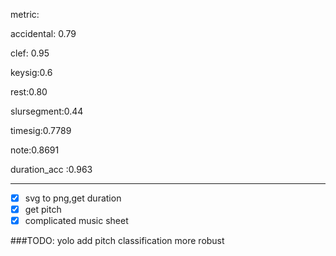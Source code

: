 metric:

accidental: 0.79

clef: 0.95

keysig:0.6

rest:0.80

slursegment:0.44

timesig:0.7789

note:0.8691

duration_acc :0.963

----------
- [x] svg to png,get duration
- [x] get pitch
- [x] complicated music sheet

###TODO:
yolo add pitch classification
more robust

